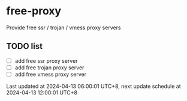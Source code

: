 
# free-proxy
Provide free ssr / trojan / vmess proxy servers


## TODO list
- [ ] add free ssr proxy server
- [ ] add free trojan proxy server
- [ ] add free vmess proxy server

Last updated at 2024-04-13 06:00:01 UTC+8, next update schedule at 2024-04-13 12:00:01 UTC+8

